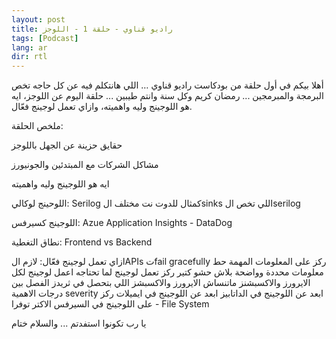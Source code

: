 ```yaml
---
layout: post
title: راديو قناوي - حلقة 1 - اللوجز
tags: [Podcast]
lang: ar
dir: rtl
---
```


أهلا بيكم في أول حلقة من بودكاست راديو قناوي … اللي هانتكلم فيه عن كل حاجه تخص البرمجة والمبرمجين ... رمضان كريم وكل سنة وانتم طيبين ... حلقة اليوم عن اللوجز، ايه هو اللوجينج وليه واهميته، وازاي تعمل لوجينج فعّال.

<figure class="audio_container">
  <div id="buzzsprout-player-10279186"></div>
  <script src="https://www.buzzsprout.com/1959182/10279186-radio-kinawy-ep-1-logs.js?container_id=buzzsprout-player-10279186&player=small" type="text/javascript" charset="utf-8"></script>
</figure>

ملخص الحلقة:

حقايق حزينة عن الجهل باللوجز

مشاكل الشركات مع المبتدئين والجونيورز

ايه هو اللوجينج وليه واهميته

اللوحينج لوكالي: Serilog كمثال للدوت نت
مختلف الsinks اللي تخص الserilog

اللوجينج كسيرفس: Azue Application Insights - DataDog

نطاق التغطية: Frontend vs Backend

ازاي تعمل لوجينج فعّال:
لازم الAPIs تfail gracefully
ركز على المعلومات المهمة
حط معلومات محددة وواضحة
بلاش حشو كتير
ركز تعمل لوجينج لما تحتاجه
اعمل لوجينج لكل الايرورز والاكسبشنز
ماتنساش الايرورز والاكسبشز اللي بتحصل في ثريدز
الفصل بين درجات الاهمية severity
ابعد عن اللوجينج في الداتابيز
ابعد عن اللوجينج في ايميلات
ركز على اللوجينج في السيرفس الاكتر توفرا - File System

يا رب تكونوا استفدتم ... والسلام ختام
